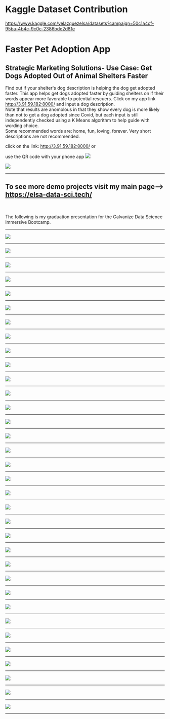 # Kaggle Dataset Contribution
https://www.kaggle.com/velazquezelsa/datasets?campaign=50c1a4cf-95ba-4b4c-9c0c-2386bde2d81e
# Faster Pet Adoption App
## Strategic Marketing Solutions- Use Case: Get Dogs Adopted Out of Animal Shelters Faster

Find out if your shelter's dog description is helping the dog get adopted faster.
This app helps get dogs adopted faster by guiding shelters on if their words appear more favorable to potential rescuers.
Click on my app link http://3.91.59.182:8000/ and input a dog description.  
Note that results are anomolous in that they show every dog is more likely than not to get a dog adopted since Covid, but each input is still independently checked using a K Means algorithm to help guide with wording choice.  
Some recommended words are: home, fun, loving, forever.
Very short descriptions are not recommended.

click on the link:
http://3.91.59.182:8000/
or

use the QR code with your phone app
<img src="https://github.com/elsaVelazquez/faster-pet-adoption-app/blob/master/app/static/img/qr_code.png" >


<img src="https://github.com/elsaVelazquez/faster-pet-adoption-app/blob/master/app/static/img/nichi-logo-ears.png" >

---

To see more demo projects visit my main page-->
https://elsa-data-sci.tech/
---  
<br>

The following is my graduation presentation for the Galvanize Data Science Immersive Bootcamp.

---

<img src="https://github.com/elsaVelazquez/faster-pet-adoption-app/blob/master/app/static/img/full_presentation/full_DSI_presentation-02.jpg" >

---  


<img src="https://github.com/elsaVelazquez/faster-pet-adoption-app/blob/master/app/static/img/full_presentation/full_DSI_presentation-03.jpg" >

---  

<img src="https://github.com/elsaVelazquez/faster-pet-adoption-app/blob/master/app/static/img/full_presentation/full_DSI_presentation-04.jpg" >

---  

<img src="https://github.com/elsaVelazquez/faster-pet-adoption-app/blob/master/app/static/img/full_presentation/full_DSI_presentation-05.jpg" >

---  

<img src="https://github.com/elsaVelazquez/faster-pet-adoption-app/blob/master/app/static/img/full_presentation/full_DSI_presentation-06.jpg" >

---  

<img src="https://github.com/elsaVelazquez/faster-pet-adoption-app/blob/master/app/static/img/full_presentation/full_DSI_presentation-07.jpg" >

---  

<img src="https://github.com/elsaVelazquez/faster-pet-adoption-app/blob/master/app/static/img/full_presentation/full_DSI_presentation-08.jpg" >

---  

<img src="https://github.com/elsaVelazquez/faster-pet-adoption-app/blob/master/app/static/img/full_presentation/full_DSI_presentation-09.jpg" >

---  

<img src="https://github.com/elsaVelazquez/faster-pet-adoption-app/blob/master/app/static/img/full_presentation/full_DSI_presentation-10.jpg" >

---  

<img src="https://github.com/elsaVelazquez/faster-pet-adoption-app/blob/master/app/static/img/full_presentation/full_DSI_presentation-11.jpg" >

---  

<img src="https://github.com/elsaVelazquez/faster-pet-adoption-app/blob/master/app/static/img/full_presentation/full_DSI_presentation-12.jpg" >

---  

<img src="https://github.com/elsaVelazquez/faster-pet-adoption-app/blob/master/app/static/img/full_presentation/full_DSI_presentation-13.jpg" >

---  

<img src="https://github.com/elsaVelazquez/faster-pet-adoption-app/blob/master/app/static/img/full_presentation/full_DSI_presentation-14.jpg" >

---  

<img src="https://github.com/elsaVelazquez/faster-pet-adoption-app/blob/master/app/static/img/full_presentation/full_DSI_presentation-15.jpg" >

---  

<img src="https://github.com/elsaVelazquez/faster-pet-adoption-app/blob/master/app/static/img/full_presentation/full_DSI_presentation-16.jpg" >

---  

<img src="https://github.com/elsaVelazquez/faster-pet-adoption-app/blob/master/app/static/img/full_presentation/full_DSI_presentation-17.jpg" >

---  

<img src="https://github.com/elsaVelazquez/faster-pet-adoption-app/blob/master/app/static/img/full_presentation/full_DSI_presentation-18.jpg" >

---  

<img src="https://github.com/elsaVelazquez/faster-pet-adoption-app/blob/master/app/static/img/full_presentation/full_DSI_presentation-19.jpg" >

---  

<img src="https://github.com/elsaVelazquez/faster-pet-adoption-app/blob/master/app/static/img/full_presentation/full_DSI_presentation-20.jpg" >

---  

<img src="https://github.com/elsaVelazquez/faster-pet-adoption-app/blob/master/app/static/img/full_presentation/full_DSI_presentation-21.jpg" >

---  

<img src="https://github.com/elsaVelazquez/faster-pet-adoption-app/blob/master/app/static/img/full_presentation/full_DSI_presentation-22.jpg" >

---  

<img src="https://github.com/elsaVelazquez/faster-pet-adoption-app/blob/master/app/static/img/full_presentation/full_DSI_presentation-23.jpg" >

---  

<img src="https://github.com/elsaVelazquez/faster-pet-adoption-app/blob/master/app/static/img/full_presentation/full_DSI_presentation-24.jpg" >

---  

<img src="https://github.com/elsaVelazquez/faster-pet-adoption-app/blob/master/app/static/img/full_presentation/full_DSI_presentation-25.jpg" >

---  

<img src="https://github.com/elsaVelazquez/faster-pet-adoption-app/blob/master/app/static/img/full_presentation/full_DSI_presentation-26.jpg" >

---  

<img src="https://github.com/elsaVelazquez/faster-pet-adoption-app/blob/master/app/static/img/full_presentation/full_DSI_presentation-27.jpg" >

---  

<img src="https://github.com/elsaVelazquez/faster-pet-adoption-app/blob/master/app/static/img/full_presentation/full_DSI_presentation-28.jpg" >

---  

<img src="https://github.com/elsaVelazquez/faster-pet-adoption-app/blob/master/app/static/img/full_presentation/full_DSI_presentation-29.jpg" >

---  

<img src="https://github.com/elsaVelazquez/faster-pet-adoption-app/blob/master/app/static/img/full_presentation/full_DSI_presentation-30.jpg" >

---  

<img src="https://github.com/elsaVelazquez/faster-pet-adoption-app/blob/master/app/static/img/full_presentation/full_DSI_presentation-31.jpg" >

---  

<img src="https://github.com/elsaVelazquez/faster-pet-adoption-app/blob/master/app/static/img/full_presentation/full_DSI_presentation-32.jpg" >

---  

<img src="https://github.com/elsaVelazquez/faster-pet-adoption-app/blob/master/app/static/img/full_presentation/full_DSI_presentation-33.jpg" >

---  

<img src="https://github.com/elsaVelazquez/faster-pet-adoption-app/blob/master/app/static/img/full_presentation/full_DSI_presentation-34.jpg" >

---  

<img src="https://github.com/elsaVelazquez/faster-pet-adoption-app/blob/master/app/static/img/full_presentation/full_DSI_presentation-35.jpg" >

---  


